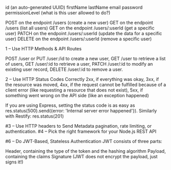 id (an auto-generated UUID)
firstName
lastName
email
password
permissionLevel (what is this user allowed to do?)

POST on the endpoint /users (create a new user)
GET on the endpoint /users (list all users)
GET on the endpoint /users/:userId (get a specific user)
PATCH on the endpoint /users/:userId (update the data for a specific user)
DELETE on the endpoint /users/:userId (remove a specific user)

1 – Use HTTP Methods & API Routes

POST /user or PUT /user:/id to create a new user,
GET /user to retrieve a list of users,
GET /user/:id to retrieve a user,
PATCH /user/:id to modify an existing user record,
DELETE /user/:id to remove a user.

2 – Use HTTP Status Codes Correctly
2xx, if everything was okay,
3xx, if the resource was moved,
4xx, if the request cannot be fulfilled because of a client error (like requesting a resource that does not exist),
5xx, if something went wrong on the API side (like an exception happened)

If you are using Express, setting the status code is as easy as res.status(500).send({error: 'Internal server error happened'}). Similarly with Restify: res.status(201)

#3 – Use HTTP headers to Send Metadata
pagination,
rate limiting,
or authentication.
#4 – Pick the right framework for your Node.js REST API

#6 – Do JWT-Based, Stateless Authentication
JWT consists of three parts:

Header, containing the type of the token and the hashing algorithm
Payload, containing the claims
Signature (JWT does not encrypt the payload, just signs it!)